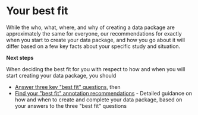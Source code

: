 # Your best fit
While the who, what, where, and why of creating a data package are approximately the same for everyone, our recommendations for exactly when you start to create your data package, and how you go about it will differ based on a few key facts about your specific study and situation. 

**Next steps**

When deciding the best fit for you with respect to how and when you will start creating your data package, you should

* [Answer three key "best fit" questions](best-fit-questions.md), then
* [Find your "best fit" annotation recommendations](best-fit-annotation-recs.md) - Detailed guidance on how and when to create and complete your data package, based on your answers to the three "best fit" questions

